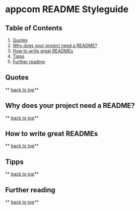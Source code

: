 # appcom README Styleguide

## Table of Contents

1. [Quotes](#quotes)
1. [Why does your project need a README?](#why-does-your-project-need-a-readme?)
1. [How to write great READMEs](#how-to-write-great-readmes)
1. [Tipps](#tipps)
1. [Further reading](#further-reading) 

## Quotes

** [back to top](#table-of-contents)**

## Why does your project need a README?

** [back to top](#table-of-contents)**

## How to write great READMEs

** [back to top](#table-of-contents)**

## Tipps

** [back to top](#table-of-contents)**

## Further reading

** [back to top](#table-of-contents)**